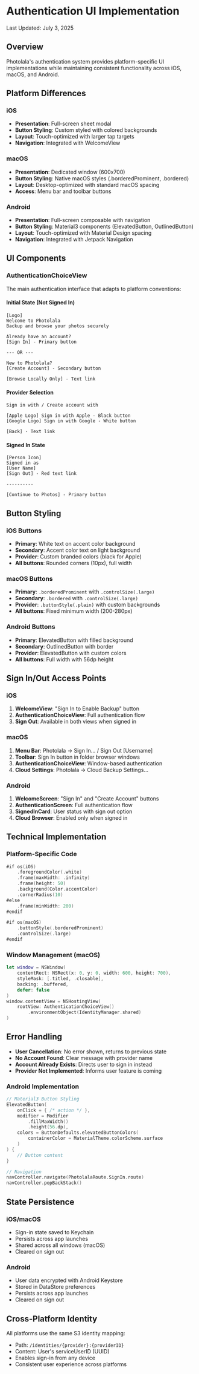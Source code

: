 # Authentication UI Implementation

Last Updated: July 3, 2025

## Overview

Photolala's authentication system provides platform-specific UI implementations while maintaining consistent functionality across iOS, macOS, and Android.

## Platform Differences

### iOS
- **Presentation**: Full-screen sheet modal
- **Button Styling**: Custom styled with colored backgrounds
- **Layout**: Touch-optimized with larger tap targets
- **Navigation**: Integrated with WelcomeView

### macOS
- **Presentation**: Dedicated window (600x700)
- **Button Styling**: Native macOS styles (.borderedProminent, .bordered)
- **Layout**: Desktop-optimized with standard macOS spacing
- **Access**: Menu bar and toolbar buttons

### Android
- **Presentation**: Full-screen composable with navigation
- **Button Styling**: Material3 components (ElevatedButton, OutlinedButton)
- **Layout**: Touch-optimized with Material Design spacing
- **Navigation**: Integrated with Jetpack Navigation

## UI Components

### AuthenticationChoiceView

The main authentication interface that adapts to platform conventions:

#### Initial State (Not Signed In)
```
[Logo]
Welcome to Photolala
Backup and browse your photos securely

Already have an account?
[Sign In] - Primary button

--- OR ---

New to Photolala?
[Create Account] - Secondary button

[Browse Locally Only] - Text link
```

#### Provider Selection
```
Sign in with / Create account with

[Apple Logo] Sign in with Apple - Black button
[Google Logo] Sign in with Google - White button

[Back] - Text link
```

#### Signed In State
```
[Person Icon]
Signed in as
[User Name]
[Sign Out] - Red text link

----------

[Continue to Photos] - Primary button
```

## Button Styling

### iOS Buttons
- **Primary**: White text on accent color background
- **Secondary**: Accent color text on light background
- **Provider**: Custom branded colors (black for Apple)
- **All buttons**: Rounded corners (10px), full width

### macOS Buttons
- **Primary**: `.borderedProminent` with `.controlSize(.large)`
- **Secondary**: `.bordered` with `.controlSize(.large)`
- **Provider**: `.buttonStyle(.plain)` with custom backgrounds
- **All buttons**: Fixed minimum width (200-280px)

### Android Buttons
- **Primary**: ElevatedButton with filled background
- **Secondary**: OutlinedButton with border
- **Provider**: ElevatedButton with custom colors
- **All buttons**: Full width with 56dp height

## Sign In/Out Access Points

### iOS
1. **WelcomeView**: "Sign In to Enable Backup" button
2. **AuthenticationChoiceView**: Full authentication flow
3. **Sign Out**: Available in both views when signed in

### macOS
1. **Menu Bar**: Photolala → Sign In... / Sign Out [Username]
2. **Toolbar**: Sign In button in folder browser windows
3. **AuthenticationChoiceView**: Window-based authentication
4. **Cloud Settings**: Photolala → Cloud Backup Settings...

### Android
1. **WelcomeScreen**: "Sign In" and "Create Account" buttons
2. **AuthenticationScreen**: Full authentication flow
3. **SignedInCard**: User status with sign out option
4. **Cloud Browser**: Enabled only when signed in

## Technical Implementation

### Platform-Specific Code
```swift
#if os(iOS)
    .foregroundColor(.white)
    .frame(maxWidth: .infinity)
    .frame(height: 50)
    .background(Color.accentColor)
    .cornerRadius(10)
#else
    .frame(minWidth: 200)
#endif

#if os(macOS)
    .buttonStyle(.borderedProminent)
    .controlSize(.large)
#endif
```

### Window Management (macOS)
```swift
let window = NSWindow(
    contentRect: NSRect(x: 0, y: 0, width: 600, height: 700),
    styleMask: [.titled, .closable],
    backing: .buffered,
    defer: false
)
window.contentView = NSHostingView(
    rootView: AuthenticationChoiceView()
        .environmentObject(IdentityManager.shared)
)
```

## Error Handling

- **User Cancellation**: No error shown, returns to previous state
- **No Account Found**: Clear message with provider name
- **Account Already Exists**: Directs user to sign in instead
- **Provider Not Implemented**: Informs user feature is coming

### Android Implementation
```kotlin
// Material3 Button Styling
ElevatedButton(
    onClick = { /* action */ },
    modifier = Modifier
        .fillMaxWidth()
        .height(56.dp),
    colors = ButtonDefaults.elevatedButtonColors(
        containerColor = MaterialTheme.colorScheme.surface
    )
) {
    // Button content
}

// Navigation
navController.navigate(PhotolalaRoute.SignIn.route)
navController.popBackStack()
```

## State Persistence

### iOS/macOS
- Sign-in state saved to Keychain
- Persists across app launches
- Shared across all windows (macOS)
- Cleared on sign out

### Android
- User data encrypted with Android Keystore
- Stored in DataStore preferences
- Persists across app launches
- Cleared on sign out

## Cross-Platform Identity

All platforms use the same S3 identity mapping:
- Path: `/identities/{provider}:{providerID}`
- Content: User's serviceUserID (UUID)
- Enables sign-in from any device
- Consistent user experience across platforms